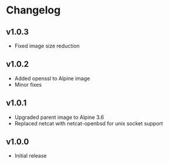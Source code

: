 # Changelog

## v1.0.3

- Fixed image size reduction

## v1.0.2

- Added openssl to Alpine image
- Minor fixes

## v1.0.1

- Upgraded parent image to Alpine 3.6
- Replaced netcat with netcat-openbsd for unix socket support

## v1.0.0

- Initial release
